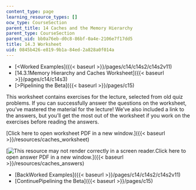 ```yaml
---
content_type: page
learning_resource_types: []
ocw_type: CourseSection
parent_title: 14 Caches and the Memory Hierarchy
parent_type: CourseSection
parent_uid: bb0a76eb-d0c8-86bf-0a4e-2106e7f17dd5
title: 14.3 Worksheet
uid: 0845b426-e819-9b1a-84ed-2a828a0f014a
---
```


*   [\<Worked Examples]({{< baseurl >}}/pages/c14/c14s2/c14s2v11)
*   [14.3.1Memory Hierarchy and Caches Worksheet]({{< baseurl >}}/pages/c14/c14s3)
*   [\>Pipelining the Beta]({{< baseurl >}}/pages/c15)

This worksheet contains exercises for the lecture, selected from old quiz problems. If you can successfully answer the questions on the worksheet, you’ve mastered the material for the lecture! We’ve also included a link to the answers, but you’ll get the most out of the worksheet if you work on the exercises before reading the answers.

[Click here to open worksheet PDF in a new window.]({{< baseurl >}}/resources/caches_worksheet)

[![This resource may not render correctly in a screen reader.](/images/inacessible.gif)Click here to open answer PDF in a new window.]({{< baseurl >}}/resources/caches_answers)

*   [BackWorked Examples]({{< baseurl >}}/pages/c14/c14s2/c14s2v11)
*   [ContinuePipelining the Beta]({{< baseurl >}}/pages/c15)